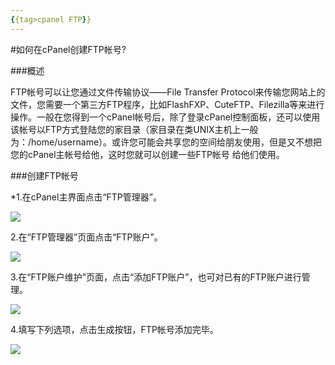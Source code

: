 ```yaml
---
{{tag>cpanel FTP}}
---
```

#如何在cPanel创建FTP帐号?

###概述

FTP帐号可以让您通过文件传输协议——File Transfer Protocol来传输您网站上的文件，您需要一个第三方FTP程序，比如FlashFXP、CuteFTP、Filezilla等来进行操作。一般在您得到一个cPanel帐号后，除了登录cPanel控制面板，还可以使用该帐号以FTP方式登陆您的家目录（家目录在类UNIX主机上一般为：/home/username）。或许您可能会共享您的空间给朋友使用，但是又不想把您的cPanel主帐号给他，这时您就可以创建一些FTP帐号 给他们使用。 

###创建FTP帐号

*1.在cPanel主界面点击“FTP管理器”。

![](http://ww2.sinaimg.cn/large/a74ecc4cjw1e14inv1ouqj.jpg)

2.在“FTP管理器”页面点击“FTP账户”。

![](http://ww3.sinaimg.cn/large/a74eed94jw1e14iuw31pcj.jpg)

3.在“FTP账户维护”页面，点击“添加FTP账户”，也可对已有的FTP账户进行管理。

![](http://ww4.sinaimg.cn/large/a74e55b4jw1e14izfx74fj.jpg)

4.填写下列选项，点击生成按钮，FTP帐号添加完毕。

![](http://ww3.sinaimg.cn/large/a74ecc4cjw1e14j4gbouuj.jpg)